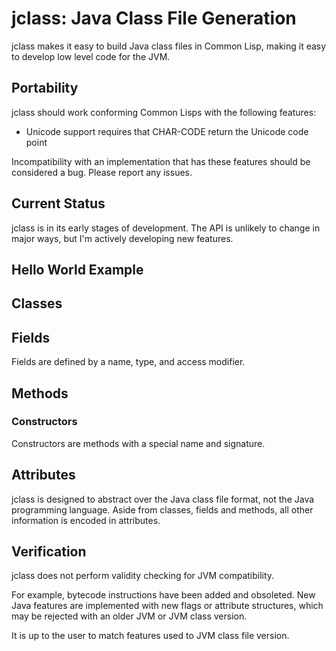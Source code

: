 # jclass: Java Class File Generation

jclass makes it easy to build Java class files in Common Lisp, making it easy
to develop low level code for the JVM.

## Portability

jclass should work conforming Common Lisps with the following features:

- Unicode support requires that CHAR-CODE return the Unicode code point

Incompatibility with an implementation that has these features should be
considered a bug. Please report any issues.

## Current Status

jclass is in its early stages of development. The API is unlikely to change
in major ways, but I'm actively developing new features.

## Hello World Example

## Classes

## Fields

Fields are defined by a name, type, and access modifier.

## Methods

### Constructors

Constructors are methods with a special name and signature.

## Attributes

jclass is designed to abstract over the Java class file format, not the Java
programming language. Aside from classes, fields and methods, all other
information is encoded in attributes.

## Verification

jclass does not perform validity checking for JVM compatibility.

For example, bytecode instructions have been added and obsoleted.
New Java features are implemented with new flags or attribute structures,
which may be rejected with an older JVM or JVM class version.

It is up to the user to match features used to JVM class file version.
